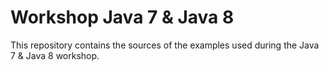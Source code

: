 # Workshop Java 7 & Java 8
This repository contains the sources of the examples used during the Java 7 & Java 8 workshop.